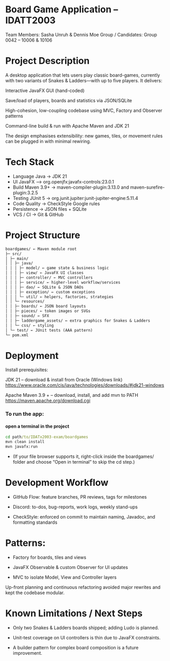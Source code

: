 # Board Game Application – IDATT2003

Team Members: Sasha Unruh & Dennis Moe
Group / Candidates: Group 0042 – 10006 & 10106

# Project Description

A desktop application that lets users play classic board-games, currently with two variants of Snakes & Ladders—with up to five players. It delivers:

Interactive JavaFX GUI (hand-coded)

Save/load of players, boards and statistics via JSON/SQLite

High-cohesion, low-coupling codebase using MVC, Factory and Observer patterns

Command-line build & run with Apache Maven and JDK 21

The design emphasises extensibility: new games, tiles, or movement rules can be plugged in with minimal rewiring.

# Tech Stack

- Language Java -> JDK 21
- UI JavaFX –> org.openjfx:javafx-controls:23.0.1
- Build Maven 3.9+ -> maven-compiler-plugin:3.13.0 and maven-surefire-plugin:3.2.5
- Testing JUnit 5 -> org.junit.jupiter:junit-jupiter-engine:5.11.4
- Code Quality -> CheckStyle Google rules
- Persistence -> JSON files + SQLite
- VCS / CI -> Git & GitHub

# Project Structure

```txt
boardgames/ ← Maven module root
├─ src/
│ ├─ main/
│ │ ├─ java/
│ │ │ ├─ model/ ← game state & business logic
│ │ │ ├─ view/ ← JavaFX UI classes
│ │ │ ├─ controller/ ← MVC controllers
│ │ │ ├─ service/ ← higher-level workflow/services
│ │ │ ├─ dao/ ← SQLite & JSON DAOs
│ │ │ ├─ exception/ ← custom exceptions
│ │ │ └─ util/ ← helpers, factories, strategies
│ │ └─ resources/
│ │ ├─ boards/ ← JSON board layouts
│ │ ├─ pieces/ ← token images or SVGs
│ │ ├─ sound/ ← SFX
│ │ ├─ laddergame_assets/ ← extra graphics for Snakes & Ladders
│ │ └─ css/ ← styling
│ └─ test/ ← JUnit tests (AAA pattern)
└─ pom.xml
```

# Deployment

Install prerequisites:

JDK 21 – download & install from Oracle (Windows link)
https://www.oracle.com/cis/java/technologies/downloads/#jdk21-windows

Apache Maven 3.9 + – download, install, and add mvn to PATH
https://maven.apache.org/download.cgi

### To run the app:

#### open a terminal in the project

```cmd
cd path/to/IDATx2003-exam/boardgames
mvn clean install
mvn javafx:run
```

- (If your file browser supports it, right-click inside the boardgames/ folder and choose “Open in terminal” to skip the cd step.)

# Development Workflow

- GitHub Flow: feature branches, PR reviews, tags for milestones

- Discord: to-dos, bug-reports, work logs, weekly stand-ups

- CheckStyle: enforced on commit to maintain naming, Javadoc, and formatting standards

# Patterns:

- Factory for boards, tiles and views

- JavaFX Observable & custom Observer for UI updates

- MVC to isolate Model, View and Controller layers

Up-front planning and continuous refactoring avoided major rewrites and kept the codebase modular.

# Known Limitations / Next Steps

- Only two Snakes & Ladders boards shipped; adding Ludo is planned.

- Unit-test coverage on UI controllers is thin due to JavaFX constraints.

- A builder pattern for complex board composition is a future improvement.
